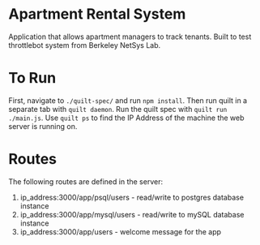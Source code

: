 # Apartment Rental System

Application that allows apartment managers to track tenants. Built to test
throttlebot system from Berkeley NetSys Lab.


# To Run

First, navigate to `./quilt-spec/` and run `npm install`. Then run quilt in a
separate tab with `quilt daemon`. Run the quilt spec with `quilt run
./main.js`. Use `quilt ps` to find the IP Address of the machine the web server
is running on.

# Routes

The following routes are defined in the server:
1. ip_address:3000/app/psql/users - read/write to postgres database instance
1. ip_address:3000/app/mysql/users - read/write to mySQL database instance
1. ip_address:3000/app/users - welcome message for the app 
